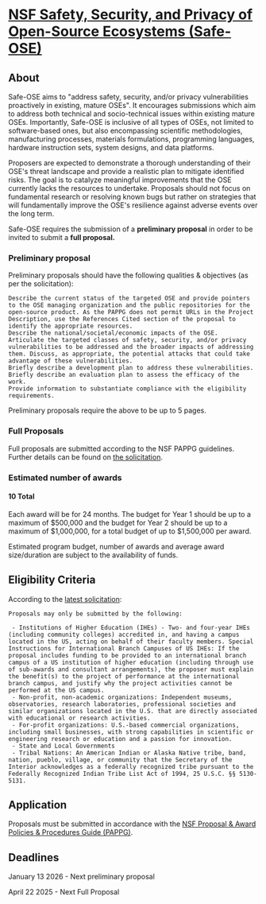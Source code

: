# [NSF Safety, Security, and Privacy of Open-Source Ecosystems (Safe-OSE)](https://new.nsf.gov/funding/opportunities/safe-ose-safety-security-privacy-open-source-ecosystems/nsf24-608/solicitation)

## About

Safe-OSE aims to "address  safety, security, and/or privacy vulnerabilities
proactively in existing, mature OSEs". It encourages submissions which aim to
address both technical and socio-technical issues within existing mature OSEs.
Importantly, Safe-OSE is inclusive of all types of OSEs, not limited to
software-based ones, but also encompassing scientific methodologies,
manufacturing processes, materials formulations, programming languages,
hardware instruction sets, system designs, and data platforms.

Proposers are expected to demonstrate a thorough understanding of their OSE's
threat landscape and provide a realistic plan to mitigate identified risks. The
goal is to catalyze meaningful improvements that the OSE currently lacks the
resources to undertake. Proposals should not focus on fundamental research or
resolving known bugs but rather on strategies that will fundamentally improve
the OSE's resilience against adverse events over the long term.

Safe-OSE requires the submission of a **preliminary proposal** in order to be
invited to submit a **full proposal.**

### Preliminary proposal

Preliminary proposals should have the following qualities & objectives (as per the solicitation):

    Describe the current status of the targeted OSE and provide pointers to the OSE managing organization and the public repositories for the open-source product. As the PAPPG does not permit URLs in the Project Description, use the References Cited section of the proposal to identify the appropriate resources.
    Describe the national/societal/economic impacts of the OSE.
    Articulate the targeted classes of safety, security, and/or privacy vulnerabilities to be addressed and the broader impacts of addressing them. Discuss, as appropriate, the potential attacks that could take advantage of these vulnerabilities.
    Briefly describe a development plan to address these vulnerabilities.
    Briefly describe an evaluation plan to assess the efficacy of the work.
    Provide information to substantiate compliance with the eligibility requirements.

Preliminary proposals require the above to be up to 5 pages.

### Full Proposals

Full proposals are submitted according to the NSF PAPPG guidelines. Further details can be found on [the solicitation](https://new.nsf.gov/funding/opportunities/safe-ose-safety-security-privacy-open-source-ecosystems/nsf24-608/solicitation).

### Estimated number of awards

#### 10 Total

Each award will be for 24 months. The budget for Year 1 should be up to a maximum of $500,000 and the budget for Year 2 should be up to a maximum of $1,000,000, for a total budget of up to $1,500,000 per award.

Estimated program budget, number of awards and average award size/duration are subject to the availability of funds.

## Eligibility Criteria

According to the [latest solicitation](https://new.nsf.gov/funding/opportunities/safe-ose-safety-security-privacy-open-source-ecosystems/nsf24-608/solicitation#elig):

    Proposals may only be submitted by the following:

     - Institutions of Higher Education (IHEs) - Two- and four-year IHEs (including community colleges) accredited in, and having a campus located in the US, acting on behalf of their faculty members. Special Instructions for International Branch Campuses of US IHEs: If the proposal includes funding to be provided to an international branch campus of a US institution of higher education (including through use of sub-awards and consultant arrangements), the proposer must explain the benefit(s) to the project of performance at the international branch campus, and justify why the project activities cannot be performed at the US campus.
     - Non-profit, non-academic organizations: Independent museums, observatories, research laboratories, professional societies and similar organizations located in the U.S. that are directly associated with educational or research activities.
     - For-profit organizations: U.S.-based commercial organizations, including small businesses, with strong capabilities in scientific or engineering research or education and a passion for innovation.
     - State and Local Governments
     - Tribal Nations: An American Indian or Alaska Native tribe, band, nation, pueblo, village, or community that the Secretary of the Interior acknowledges as a federally recognized tribe pursuant to the Federally Recognized Indian Tribe List Act of 1994, 25 U.S.C. §§ 5130-5131.

## Application

Proposals must be submitted in accordance with the [NSF Proposal & Award Policies & Procedures Guide (PAPPG)](https://new.nsf.gov/policies/pappg).

## Deadlines

January 13 2026 - Next preliminary proposal

April 22 2025 - Next Full Proposal
